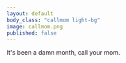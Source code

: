 ```yaml
---
layout: default
body_class: "callmom light-bg"
image: callmom.png
published: false
---
```


<p class="sage-advice">It's been a damn month, call your mom.</p>